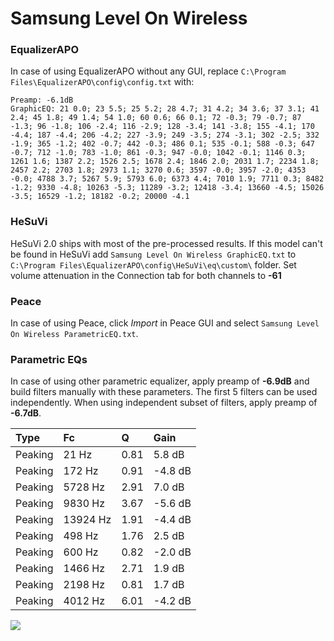 # Samsung Level On Wireless

### EqualizerAPO
In case of using EqualizerAPO without any GUI, replace `C:\Program Files\EqualizerAPO\config\config.txt`
with:
```
Preamp: -6.1dB
GraphicEQ: 21 0.0; 23 5.5; 25 5.2; 28 4.7; 31 4.2; 34 3.6; 37 3.1; 41 2.4; 45 1.8; 49 1.4; 54 1.0; 60 0.6; 66 0.1; 72 -0.3; 79 -0.7; 87 -1.3; 96 -1.8; 106 -2.4; 116 -2.9; 128 -3.4; 141 -3.8; 155 -4.1; 170 -4.4; 187 -4.4; 206 -4.2; 227 -3.9; 249 -3.5; 274 -3.1; 302 -2.5; 332 -1.9; 365 -1.2; 402 -0.7; 442 -0.3; 486 0.1; 535 -0.1; 588 -0.3; 647 -0.7; 712 -1.0; 783 -1.0; 861 -0.3; 947 -0.0; 1042 -0.1; 1146 0.3; 1261 1.6; 1387 2.2; 1526 2.5; 1678 2.4; 1846 2.0; 2031 1.7; 2234 1.8; 2457 2.2; 2703 1.8; 2973 1.1; 3270 0.6; 3597 -0.0; 3957 -2.0; 4353 -0.0; 4788 3.7; 5267 5.9; 5793 6.0; 6373 4.4; 7010 1.9; 7711 0.3; 8482 -1.2; 9330 -4.8; 10263 -5.3; 11289 -3.2; 12418 -3.4; 13660 -4.5; 15026 -3.5; 16529 -1.2; 18182 -0.2; 20000 -4.1
```

### HeSuVi
HeSuVi 2.0 ships with most of the pre-processed results. If this model can't be found in HeSuVi add
`Samsung Level On Wireless GraphicEQ.txt` to `C:\Program Files\EqualizerAPO\config\HeSuVi\eq\custom\` folder.
Set volume attenuation in the Connection tab for both channels to **-61**

### Peace
In case of using Peace, click *Import* in Peace GUI and select `Samsung Level On Wireless ParametricEQ.txt`.

### Parametric EQs
In case of using other parametric equalizer, apply preamp of **-6.9dB** and build filters manually
with these parameters. The first 5 filters can be used independently.
When using independent subset of filters, apply preamp of **-6.7dB**.

| Type    | Fc       |    Q | Gain    |
|:--------|:---------|:-----|:--------|
| Peaking | 21 Hz    | 0.81 | 5.8 dB  |
| Peaking | 172 Hz   | 0.91 | -4.8 dB |
| Peaking | 5728 Hz  | 2.91 | 7.0 dB  |
| Peaking | 9830 Hz  | 3.67 | -5.6 dB |
| Peaking | 13924 Hz | 1.91 | -4.4 dB |
| Peaking | 498 Hz   | 1.76 | 2.5 dB  |
| Peaking | 600 Hz   | 0.82 | -2.0 dB |
| Peaking | 1466 Hz  | 2.71 | 1.9 dB  |
| Peaking | 2198 Hz  | 0.81 | 1.7 dB  |
| Peaking | 4012 Hz  | 6.01 | -4.2 dB |

![](https://raw.githubusercontent.com/jaakkopasanen/AutoEq/master/results/rtings/avg/Samsung%20Level%20On%20Wireless/Samsung%20Level%20On%20Wireless.png)